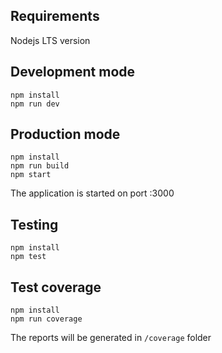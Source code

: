 ## Requirements
Nodejs LTS version

## Development mode
```
npm install
npm run dev
```

## Production mode
```
npm install
npm run build
npm start
```

The application is started on port :3000

## Testing
```
npm install
npm test
```

## Test coverage
```
npm install
npm run coverage
```

The reports will be generated in `/coverage` folder